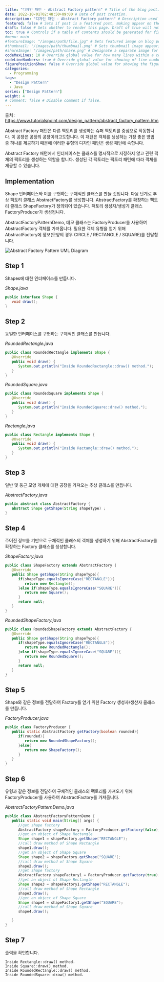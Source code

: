 ```yaml
---
title: "디자인 패턴 - Abstract Factory pattern" # Title of the blog post.
date: 2022-10-01T02:48:50+09:00 # Date of post creation.
description: "디자인 패턴 - Abstract Factory pattern" # Description used for search engine.
featured: false # Sets if post is a featured post, making appear on the home page side bar.
draft: false # Sets whether to render this page. Draft of true will not be rendered.
toc: true # Controls if a table of contents should be generated for first-level links automatically.
#menu: main
#featureImage: "/images/path/file.jpg" # Sets featured image on blog post.
#thumbnail: "/images/path/thumbnail.png" # Sets thumbnail image appearing inside card on homepage.
#shareImage: "/images/path/share.png" # Designate a separate image for social media sharing.
codeMaxLines: 10 # Override global value for how many lines within a code block before auto-collapsing.
codeLineNumbers: true # Override global value for showing of line numbers within code block.
figurePositionShow: false # Override global value for showing the figure label.
categories:
  - Programming
tags:
  - "Design Pattern"
  - Java
series: ["Design Pattern"]
weight: 4
# comment: false # Disable comment if false.
---
```


출처 : https://www.tutorialspoint.com/design_pattern/abstract_factory_pattern.htm

Abstract Factory 패턴은 다른 팩토리를 생성하는 슈퍼 팩토리를 중심으로 작동합니다. 이 공장은 공장의 공장이라고도합니다. 이 패턴은 객체를 생성하는 가장 좋은 방법 중 하나를 제공하기 때문에 이러한 유형의 디자인 패턴은 생성 패턴에 속합니다.

Abstract Factory 패턴에서 인터페이스는 클래스를 명시적으로 지정하지 않고 관련 객체의 팩토리를 생성하는 역할을 합니다. 생성된 각 팩토리는 팩토리 패턴에 따라 객체를 제공할 수 있습니다.

## Implementation

Shape 인터페이스와 이를 구현하는 구체적인 클래스를 만들 것입니다. 다음 단계로 추상 팩토리 클래스 AbstractFactory를 생성합니다. AbstractFactory를 확장하는 팩토리 클래스 ShapeFactory가 정의되어 있습니다. 팩토리 생성자/생성기 클래스 FactoryProducer가 생성됩니다.

AbstractFactoryPatternDemo, 데모 클래스는 FactoryProducer를 사용하여 AbstractFactory 객체를 가져옵니다. 필요한 객체 유형을 얻기 위해 AbstractFactory에 정보(모양의 경우 CIRCLE / RECTANGLE / SQUARE)를 전달합니다.

![Abstract Factory Pattern UML Diagram](https://www.tutorialspoint.com/design_pattern/images/abstractfactory_pattern_uml_diagram.jpg)

## Step 1

Shapes에 대한 인터페이스를 만듭니다.

_Shape.java_

```java
public interface Shape {
   void draw();
}
```

## Step 2

동일한 인터페이스를 구현하는 구체적인 클래스를 만듭니다.

_RoundedRectangle.java_

```java
public class RoundedRectangle implements Shape {
   @Override
   public void draw() {
      System.out.println("Inside RoundedRectangle::draw() method.");
   }
}
```

_RoundedSquare.java_

```java
public class RoundedSquare implements Shape {
   @Override
   public void draw() {
      System.out.println("Inside RoundedSquare::draw() method.");
   }
}
```

_Rectangle.java_

```java
public class Rectangle implements Shape {
   @Override
   public void draw() {
      System.out.println("Inside Rectangle::draw() method.");
   }
}
```

## Step 3

일반 및 둥근 모양 개체에 대한 공장을 가져오는 추상 클래스를 만듭니다.

_AbstractFactory.java_

```java
public abstract class AbstractFactory {
   abstract Shape getShape(String shapeType) ;
}
```

## Step 4

주어진 정보를 기반으로 구체적인 클래스의 객체를 생성하기 위해 AbstractFactory를 확장하는 Factory 클래스를 생성합니다.

_ShapeFactory.java_

```java
public class ShapeFactory extends AbstractFactory {
   @Override
   public Shape getShape(String shapeType){
      if(shapeType.equalsIgnoreCase("RECTANGLE")){
         return new Rectangle();
      }else if(shapeType.equalsIgnoreCase("SQUARE")){
         return new Square();
      }
      return null;
   }
}
```

_RoundedShapeFactory.java_

```java
public class RoundedShapeFactory extends AbstractFactory {
   @Override
   public Shape getShape(String shapeType){
      if(shapeType.equalsIgnoreCase("RECTANGLE")){
         return new RoundedRectangle();
      }else if(shapeType.equalsIgnoreCase("SQUARE")){
         return new RoundedSquare();
      }
      return null;
   }
}
```

## Step 5

Shape와 같은 정보를 전달하여 Factory를 얻기 위한 Factory 생성자/생산자 클래스를 만듭니다.

_FactoryProducer.java_

```java
public class FactoryProducer {
   public static AbstractFactory getFactory(boolean rounded){
      if(rounded){
         return new RoundedShapeFactory();
      }else{
         return new ShapeFactory();
      }
   }
}
```

## Step 6

유형과 같은 정보를 전달하여 구체적인 클래스의 팩토리를 가져오기 위해 FactoryProducer를 사용하여 AbstractFactory를 가져옵니다.

_AbstractFactoryPatternDemo.java_

```java
public class AbstractFactoryPatternDemo {
   public static void main(String[] args) {
      //get shape factory
      AbstractFactory shapeFactory = FactoryProducer.getFactory(false);
      //get an object of Shape Rectangle
      Shape shape1 = shapeFactory.getShape("RECTANGLE");
      //call draw method of Shape Rectangle
      shape1.draw();
      //get an object of Shape Square
      Shape shape2 = shapeFactory.getShape("SQUARE");
      //call draw method of Shape Square
      shape2.draw();
      //get shape factory
      AbstractFactory shapeFactory1 = FactoryProducer.getFactory(true);
      //get an object of Shape Rectangle
      Shape shape3 = shapeFactory1.getShape("RECTANGLE");
      //call draw method of Shape Rectangle
      shape3.draw();
      //get an object of Shape Square
      Shape shape4 = shapeFactory1.getShape("SQUARE");
      //call draw method of Shape Square
      shape4.draw();

   }
}
```

## Step 7

출력을 확인합니다.

```output
Inside Rectangle::draw() method.
Inside Square::draw() method.
Inside RoundedRectangle::draw() method.
Inside RoundedSquare::draw() method.

```
